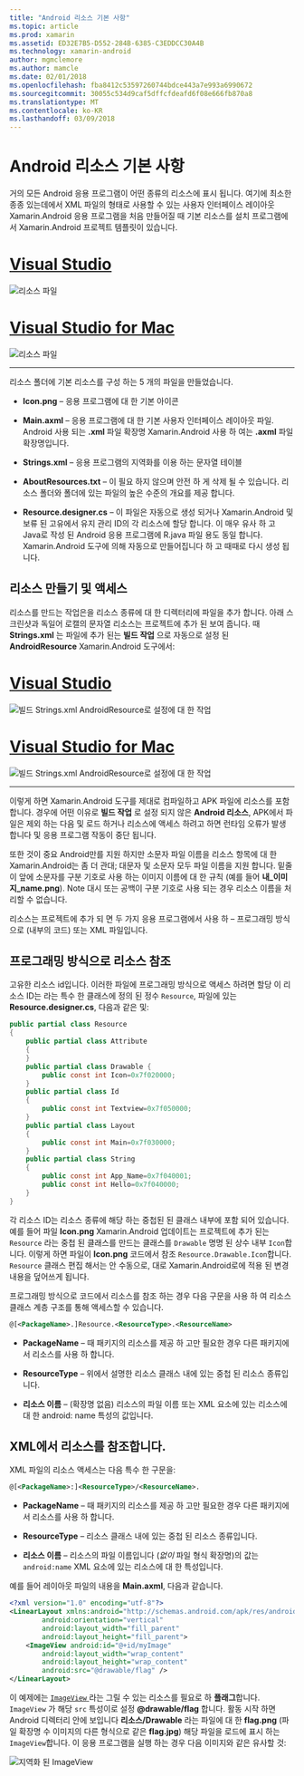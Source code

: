 ```yaml
---
title: "Android 리소스 기본 사항"
ms.topic: article
ms.prod: xamarin
ms.assetid: ED32E7B5-D552-284B-6385-C3EDDCC30A4B
ms.technology: xamarin-android
author: mgmclemore
ms.author: mamcle
ms.date: 02/01/2018
ms.openlocfilehash: fba8412c53597260744bdce443a7e993a6990672
ms.sourcegitcommit: 30055c534d9caf5dffcfdeafd6f08e666fb870a8
ms.translationtype: MT
ms.contentlocale: ko-KR
ms.lasthandoff: 03/09/2018
---
```

# <a name="android-resource-basics"></a>Android 리소스 기본 사항

거의 모든 Android 응용 프로그램이 어떤 종류의 리소스에 표시 됩니다. 여기에 최소한 종종 있는데에서 XML 파일의 형태로 사용할 수 있는 사용자 인터페이스 레이아웃 Xamarin.Android 응용 프로그램을 처음 만들어질 때 기본 리소스를 설치 프로그램에서 Xamarin.Android 프로젝트 템플릿이 있습니다.

# <a name="visual-studiotabvswin"></a>[Visual Studio](#tab/vswin)

![리소스 파일](android-resource-basics-images/01-resource-files-vs.png)
 
# <a name="visual-studio-for-mactabvsmac"></a>[Visual Studio for Mac](#tab/vsmac)

![리소스 파일](android-resource-basics-images/01-resource-files-xs.png)
 
-----

리소스 폴더에 기본 리소스를 구성 하는 5 개의 파일을 만들었습니다.

-  **Icon.png** &ndash; 응용 프로그램에 대 한 기본 아이콘

-  **Main.axml** &ndash; 응용 프로그램에 대 한 기본 사용자 인터페이스 레이아웃 파일. Android 사용 되는 **.xml** 파일 확장명 Xamarin.Android 사용 하 여는 **.axml** 파일 확장명입니다.

-  **Strings.xml** &ndash; 응용 프로그램의 지역화를 이용 하는 문자열 테이블

-  **AboutResources.txt** &ndash; 이 필요 하지 않으며 안전 하 게 삭제 될 수 있습니다. 리소스 폴더와 폴더에 있는 파일의 높은 수준의 개요를 제공 합니다.

-  **Resource.designer.cs** &ndash; 이 파일은 자동으로 생성 되거나 Xamarin.Android 및 보류 된 고유에서 유지 관리 ID의 각 리소스에 할당 합니다. 이 매우 유사 하 고 Java로 작성 된 Android 응용 프로그램에 R.java 파일 용도 동일 합니다. Xamarin.Android 도구에 의해 자동으로 만들어집니다 하 고 때때로 다시 생성 됩니다.


## <a name="creating-and-accessing-resources"></a>리소스 만들기 및 액세스

리소스를 만드는 작업은을 리소스 종류에 대 한 디렉터리에 파일을 추가 합니다. 아래 스크린샷과 독일어 로캘의 문자열 리소스는 프로젝트에 추가 된 보여 줍니다. 때 **Strings.xml** 는 파일에 추가 된는 **빌드 작업** 으로 자동으로 설정 된 **AndroidResource** Xamarin.Android 도구에서:

# <a name="visual-studiotabvswin"></a>[Visual Studio](#tab/vswin)

![빌드 Strings.xml AndroidResource로 설정에 대 한 작업](android-resource-basics-images/02-build-action-vs.png)
 
# <a name="visual-studio-for-mactabvsmac"></a>[Visual Studio for Mac](#tab/vsmac)

![빌드 Strings.xml AndroidResource로 설정에 대 한 작업](android-resource-basics-images/02-build-action-xs.png)
 
-----
 

이렇게 하면 Xamarin.Android 도구를 제대로 컴파일하고 APK 파일에 리소스를 포함 합니다. 경우에 어떤 이유로 **빌드 작업** 로 설정 되지 않은 **Android 리소스**, APK에서 파일은 제외 하는 다음 및 로드 하거나 리소스에 액세스 하려고 하면 런타임 오류가 발생 합니다 및 응용 프로그램 작동이 중단 됩니다.

또한 것이 중요 Android만를 지원 하지만 소문자 파일 이름을 리소스 항목에 대 한 Xamarin.Android는 좀 더 관대; 대문자 및 소문자 모두 파일 이름을 지원 합니다. 밑줄이 앞에 소문자를 구분 기호로 사용 하는 이미지 이름에 대 한 규칙 (예를 들어 **내\_이미지\_name.png**). Note 대시 또는 공백이 구분 기호로 사용 되는 경우 리소스 이름을 처리할 수 없습니다.

리소스는 프로젝트에 추가 되 면 두 가지 응용 프로그램에서 사용 하 &ndash; 프로그래밍 방식으로 (내부의 코드) 또는 XML 파일입니다.


## <a name="referencing-resources-programmatically"></a>프로그래밍 방식으로 리소스 참조

고유한 리소스 id입니다. 이러한 파일에 프로그래밍 방식으로 액세스 하려면 할당 이 리소스 ID는 라는 특수 한 클래스에 정의 된 정수 `Resource`, 파일에 있는 **Resource.designer.cs**, 다음과 같은 및:

```csharp
public partial class Resource
{
    public partial class Attribute
    {
    }
    public partial class Drawable {
        public const int Icon=0x7f020000;
    }
    public partial class Id
    {
        public const int Textview=0x7f050000;
    }
    public partial class Layout
    {
        public const int Main=0x7f030000;
    }
    public partial class String
    {
        public const int App_Name=0x7f040001;
        public const int Hello=0x7f040000;
    }
}
```

각 리소스 ID는 리소스 종류에 해당 하는 중첩된 된 클래스 내부에 포함 되어 있습니다. 예를 들어 파일 **Icon.png** Xamarin.Android 업데이트는 프로젝트에 추가 된는 `Resource` 라는 중첩 된 클래스를 만드는 클래스를 `Drawable` 명명 된 상수 내부 `Icon`합니다.
이렇게 하면 파일이 **Icon.png** 코드에서 참조 `Resource.Drawable.Icon`합니다. `Resource` 클래스 편집 해서는 안 수동으로, 대로 Xamarin.Android로에 적용 된 변경 내용을 덮어쓰게 됩니다.

프로그래밍 방식으로 코드에서 리소스를 참조 하는 경우 다음 구문을 사용 하 여 리소스 클래스 계층 구조를 통해 액세스할 수 있습니다.

```xml
@[<PackageName>.]Resource.<ResourceType>.<ResourceName>
```

-  **PackageName** &ndash; 때 패키지의 리소스를 제공 하 고만 필요한 경우 다른 패키지에서 리소스를 사용 하 합니다.

-  **ResourceType** &ndash; 위에서 설명한 리소스 클래스 내에 있는 중첩 된 리소스 종류입니다.

-  **리소스 이름** &ndash; (확장명 없음) 리소스의 파일 이름 또는 XML 요소에 있는 리소스에 대 한 android: name 특성의 값입니다.


## <a name="referencing-resources-from-xml"></a>XML에서 리소스를 참조합니다.

XML 파일의 리소스 액세스는 다음 특수 한 구문을:

```xml
@[<PackageName>:]<ResourceType>/<ResourceName>.
```

-  **PackageName** &ndash; 때 패키지의 리소스를 제공 하 고만 필요한 경우 다른 패키지에서 리소스를 사용 하 합니다.

-  **ResourceType** &ndash; 리소스 클래스 내에 있는 중첩 된 리소스 종류입니다.

-  **리소스 이름** &ndash; 리소스의 파일 이름입니다 (*없이* 파일 형식 확장명)의 값는 `android:name` XML 요소에 있는 리소스에 대 한 특성입니다.

예를 들어 레이아웃 파일의 내용을 **Main.axml**, 다음과 같습니다.

```xml
<?xml version="1.0" encoding="utf-8"?>
<LinearLayout xmlns:android="http://schemas.android.com/apk/res/android"
        android:orientation="vertical"
        android:layout_width="fill_parent"
        android:layout_height="fill_parent">
    <ImageView android:id="@+id/myImage"
        android:layout_width="wrap_content"
        android:layout_height="wrap_content"
        android:src="@drawable/flag" />
</LinearLayout>
```

이 예제에는 [ `ImageView` ](https://developer.xamarin.com/recipes/android/controls/imageview) 라는 그릴 수 있는 리소스를 필요로 하 **플래그**합니다. `ImageView` 가 해당 `src` 특성이로 설정  **@drawable/flag** 합니다. 활동 시작 하면 Android 디렉터리 안에 보입니다 **리소스/Drawable** 라는 파일에 대 한 **flag.png** (파일 확장명 수 이미지의 다른 형식으로 같은 **flag.jpg**) 해당 파일을 로드에 표시 하는 `ImageView`합니다.
이 응용 프로그램을 실행 하는 경우 다음 이미지와 같은 유사할 것:

![지역화 된 ImageView](android-resource-basics-images/03-localized-screenshot.png)

